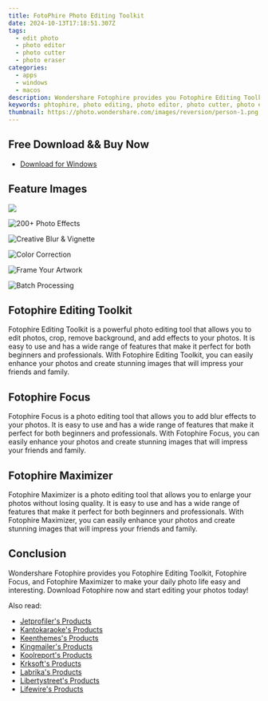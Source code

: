 ```yaml
---
title: FotoPhire Photo Editing Toolkit
date: 2024-10-13T17:18:51.307Z
tags: 
  - edit photo
  - photo editor
  - photo cutter
  - photo eraser
categories: 
  - apps
  - windows
  - macos
description: Wondershare Fotophire provides you Fotophire Editing Toolkit, Fotophire Focus, and Fotophire Maximizer to make your daily photo life easy and interesting.
keywords: phtophire, photo editing, photo editor, photo cutter, photo eraser
thumbnail: https://photo.wondershare.com/images/reversion/person-1.png
---
```


## Free Download && Buy Now

- [Download for Windows](https://ssl-download.wondershare.com/fotophire_full3316.exe)

## Feature Images

![](https://photo.wondershare.com/images/reversion/person-2.png)

![200+ Photo Effects](http://photo.wondershare.com/images//reversion/editor-tab-pic1.png)

![Creative Blur & Vignette](http://photo.wondershare.com/images//reversion/editor-tab-pic2.png)

![Color Correction](http://photo.wondershare.com/images//reversion/editor-tab-pic3.png)

![Frame Your Artwork](http://photo.wondershare.com/images//reversion/editor-tab-pic4.png)

![Batch Processing](http://photo.wondershare.com/images//reversion/editor-tab-pic5.png)

## Fotophire Editing Toolkit

Fotophire Editing Toolkit is a powerful photo editing tool that allows you to edit photos, crop, remove background, and add effects to your photos. It is easy to use and has a wide range of features that make it perfect for both beginners and professionals. With Fotophire Editing Toolkit, you can easily enhance your photos and create stunning images that will impress your friends and family.

## Fotophire Focus

Fotophire Focus is a photo editing tool that allows you to add blur effects to your photos. It is easy to use and has a wide range of features that make it perfect for both beginners and professionals. With Fotophire Focus, you can easily enhance your photos and create stunning images that will impress your friends and family.

## Fotophire Maximizer

Fotophire Maximizer is a photo editing tool that allows you to enlarge your photos without losing quality. It is easy to use and has a wide range of features that make it perfect for both beginners and professionals. With Fotophire Maximizer, you can easily enhance your photos and create stunning images that will impress your friends and family.

## Conclusion

Wondershare Fotophire provides you Fotophire Editing Toolkit, Fotophire Focus, and Fotophire Maximizer to make your daily photo life easy and interesting. Download Fotophire now and start editing your photos today!

<ins class="adsbygoogle"
      style="display:block"
      data-ad-client="ca-pub-7571918770474297"
      data-ad-slot="8358498916"
      data-ad-format="auto"
      data-full-width-responsive="true"></ins>

<span class="atpl-alsoreadstyle">Also read:</span>
<div><ul>
<li><a href="https://tools.techidaily.com/jetprofiler/products/"><u>Jetprofiler's Products</u></a></li>
<li><a href="https://tools.techidaily.com/kantokaraoke/products/"><u>Kantokaraoke's Products</u></a></li>
<li><a href="https://tools.techidaily.com/keenthemes/products/"><u>Keenthemes's Products</u></a></li>
<li><a href="https://tools.techidaily.com/kingmailer/products/"><u>Kingmailer's Products</u></a></li>
<li><a href="https://tools.techidaily.com/koolreport/products/"><u>Koolreport's Products</u></a></li>
<li><a href="https://tools.techidaily.com/krksoft/products/"><u>Krksoft's Products</u></a></li>
<li><a href="https://tools.techidaily.com/labrika/products/"><u>Labrika's Products</u></a></li>
<li><a href="https://tools.techidaily.com/libertystreet/products/"><u>Libertystreet's Products</u></a></li>
<li><a href="https://tools.techidaily.com/lifewire/products/"><u>Lifewire's Products</u></a></li>
</ul></div>


